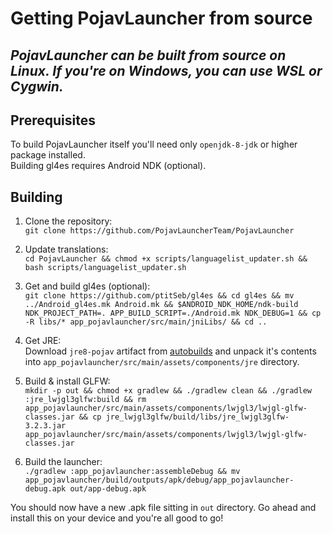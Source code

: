 # Getting PojavLauncher from source


## *PojavLauncher can be built from source on Linux. If you're on Windows, you can use WSL or Cygwin.*

## Prerequisites

To build PojavLauncher itself you'll need only `openjdk-8-jdk` or higher package installed.  
Building gl4es requires Android NDK (optional).

## Building

1. Clone the repository:  
`git clone https://github.com/PojavLauncherTeam/PojavLauncher`

2. Update translations:  
`cd PojavLauncher && chmod +x scripts/languagelist_updater.sh && bash scripts/languagelist_updater.sh`

3. Get and build gl4es (optional):  
`git clone https://github.com/ptitSeb/gl4es && cd gl4es && mv ../Android_gl4es.mk Android.mk && $ANDROID_NDK_HOME/ndk-build NDK_PROJECT_PATH=. APP_BUILD_SCRIPT=./Android.mk NDK_DEBUG=1 && cp -R libs/* app_pojavlauncher/src/main/jniLibs/ && cd ..`

4. Get JRE:  
Download `jre8-pojav` artifact from [autobuilds](https://github.com/PojavLauncherTeam/android-openjdk-build-multiarch/actions) and unpack it's contents into `app_pojavlauncher/src/main/assets/components/jre` directory.

5. Build & install GLFW:  
`mkdir -p out && chmod +x gradlew && ./gradlew clean && ./gradlew :jre_lwjgl3glfw:build && rm app_pojavlauncher/src/main/assets/components/lwjgl3/lwjgl-glfw-classes.jar && cp jre_lwjgl3glfw/build/libs/jre_lwjgl3glfw-3.2.3.jar app_pojavlauncher/src/main/assets/components/lwjgl3/lwjgl-glfw-classes.jar`

6. Build the launcher:  
`./gradlew :app_pojavlauncher:assembleDebug && mv app_pojavlauncher/build/outputs/apk/debug/app_pojavlauncher-debug.apk out/app-debug.apk`

You should now have a new .apk file sitting in `out` directory. Go ahead and install this on your device and you're all good to go!

